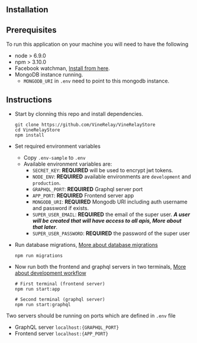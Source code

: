 Installation
---------

## Prerequisites
To run this application on your machine you will need to have the following
- node > 6.9.0
- npm > 3.10.0
- Facebook watchman, [Install from here](https://facebook.github.io/watchman/docs/install.html).
- MongoDB instance running.
  - `MONGODB_URI` in `.env` need to point to this mongodb instance.

## Instructions
- Start by clonning this repo and install dependencies.

  ```shell
  git clone https://github.com/VineRelay/VineRelayStore
  cd VineRelayStore
  npm install
  ```

- Set required environment variables
  - Copy `.env-sample` to `.env`
  - Available environment variables are:
    - `SECRET_KEY`: **REQUIRED** will be used to encrypt jwt tokens.
    - `NODE_ENV`: **REQUIRED** available environments are `development` and `production`.
    - `GRAPHQL_PORT`: **REQUIRED** Graphql server port
    - `APP_PORT`: **REQUIRED** Frontend server app
    - `MONGODB_URI`: **REQUIRED** Mongodb URI including auth username and password if exists.
    - `SUPER_USER_EMAIL`: **REQUIRED** the email of the super user. ***A user will be created that will have access to all apis, More about that later***.
    - `SUPER_USER_PASSWORD`: **REQUIRED** the password of the super user 

- Run database migrations, [More about database migrations](/database/migrations.md)

  ```shell
  npm run migrations
  ```

- Now run both the frontend and graphql servers in two terminals, [More about development workflow](/workflow/architecture.md)

  ```shell
  # First terminal (frontend server)
  npm run start:app
  ```

  ```shell
  # Second terminal (graphql server)
  npm run start:graphql
  ```

Two servers should be running on ports which are defined in `.env` file
  - GraphQL server `localhost:{GRAPHQL_PORT}`
  - Frontend server `localhost:{APP_PORT}`
